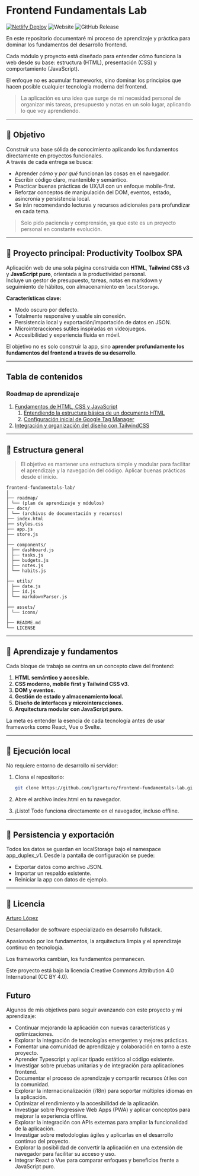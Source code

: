 # Frontend Fundamentals Lab

[![Netlify Deploy](https://img.shields.io/badge/Netlify-Deploy-%2300ad9f?logo=netlify)](https://task-manager.lgzarturo.com/) ![Website](https://img.shields.io/website?url=https%3A%2F%2Ftask-manager.lgzarturo.com%2F) ![GitHub Release](https://img.shields.io/github/v/release/lgzarturo/frontend-fundamentals-lab)

En este repositorio documentaré mi proceso de aprendizaje y práctica para dominar los fundamentos del desarrollo frontend.

Cada módulo y proyecto está diseñado para entender cómo funciona la web desde su base: estructura (HTML), presentación (CSS) y comportamiento (JavaScript).

El enfoque no es acumular frameworks, sino dominar los principios que hacen posible cualquier tecnología moderna del frontend.

> La aplicación es una idea que surge de mi necesidad personal de organizar mis tareas, presupuesto y notas en un solo lugar, aplicando lo que voy aprendiendo.

---

## 🚀 Objetivo

Construir una base sólida de conocimiento aplicando los fundamentos directamente en proyectos funcionales.  
A través de cada entrega se busca:

- Aprender *cómo* y *por qué* funcionan las cosas en el navegador.  
- Escribir código claro, mantenible y semántico.  
- Practicar buenas prácticas de UX/UI con un enfoque mobile-first.  
- Reforzar conceptos de manipulación del DOM, eventos, estado, asincronía y persistencia local.
- Se irán recomendando lecturas y recursos adicionales para profundizar en cada tema.

> Solo pido paciencia y comprensión, ya que este es un proyecto personal en constante evolución.

---

## 🧩 Proyecto principal: Productivity Toolbox SPA

Aplicación web de una sola página construida con **HTML**, **Tailwind CSS v3** y **JavaScript puro**, orientada a la productividad personal.  
Incluye un gestor de presupuesto, tareas, notas en markdown y seguimiento de hábitos, con almacenamiento en `localStorage`.

**Características clave:**

- Modo oscuro por defecto.  
- Totalmente responsive y usable sin conexión.  
- Persistencia local y exportación/importación de datos en JSON.  
- Microinteracciones sutiles inspiradas en videojuegos.  
- Accesibilidad y experiencia fluida en móvil.  

El objetivo no es solo construir la app, sino **aprender profundamente los fundamentos del frontend a través de su desarrollo**.

---

## Tabla de contenidos

### Roadmap de aprendizaje

1. [Fundamentos de HTML, CSS y JavaScript](/roadmap/fundaments-html-css-javascript.md)
   1. [Entendiendo la estructura básica de un documento HTML](/docs/index-documentacion.md)
   2. [Configuración inicial de Google Tag Manager](/docs/tag-manager.md)
2. [Integración y organización del diseño con TailwindCSS](/docs/tailwind-css.md)

---

## 📂 Estructura general

> El objetivo es mantener una estructura simple y modular para facilitar el aprendizaje y la navegación del código. Aplicar buenas prácticas desde el inicio.

```plaintext
frontend-fundamentals-lab/
│
├── roadmap/
│ └── (plan de aprendizaje y módulos)
├── docs/
│ └── (archivos de documentación y recursos)
├── index.html
├── styles.css
├── app.js
├── store.js
│
├── components/
│ ├── dashboard.js
│ ├── tasks.js
│ ├── budgets.js
│ ├── notes.js
│ └── habits.js
│
├── utils/
│ ├── date.js
│ ├── id.js
│ └── markdownParser.js
│
├── assets/
│ └── icons/
│
├── README.md
└── LICENSE
```

---

## 🧠 Aprendizaje y fundamentos

Cada bloque de trabajo se centra en un concepto clave del frontend:

1. **HTML semántico y accesible.**  
2. **CSS moderno, mobile first y Tailwind CSS v3.**  
3. **DOM y eventos.**  
4. **Gestión de estado y almacenamiento local.**  
5. **Diseño de interfaces y microinteracciones.**  
6. **Arquitectura modular con JavaScript puro.**

La meta es entender la esencia de cada tecnología antes de usar frameworks como React, Vue o Svelte.

---

## 🧪 Ejecución local

No requiere entorno de desarrollo ni servidor:

1. Clona el repositorio:  

   ```bash
   git clone https://github.com/lgzarturo/frontend-fundamentals-lab.git
    ```

2. Abre el archivo index.html en tu navegador.

3. ¡Listo! Todo funciona directamente en el navegador, incluso offline.

---

## 🔄 Persistencia y exportación

Todos los datos se guardan en localStorage bajo el namespace app_duplex_v1.
Desde la pantalla de configuración se puede:

- Exportar datos como archivo JSON.
- Importar un respaldo existente.
- Reiniciar la app con datos de ejemplo.

---

## 📄 Licencia

[Arturo López](mailto:lgzarturo@gmail.com)

Desarrollador de software especializado en desarrollo fullstack.

Apasionado por los fundamentos, la arquitectura limpia y el aprendizaje continuo en tecnología.

Los frameworks cambian, los fundamentos permanecen.

Este proyecto está bajo la licencia Creative Commons Attribution 4.0 International (CC BY 4.0).

## Futuro

Algunos de mis objetivos para seguir avanzando con este proyecto y mi aprendizaje:

- Continuar mejorando la aplicación con nuevas características y optimizaciones.
- Explorar la integración de tecnologías emergentes y mejores prácticas.
- Fomentar una comunidad de aprendizaje y colaboración en torno a este proyecto.
- Aprender Typescript y aplicar tipado estático al código existente.
- Investigar sobre pruebas unitarias y de integración para aplicaciones frontend.
- Documentar el proceso de aprendizaje y compartir recursos útiles con la comunidad.
- Explorar la internacionalización (i18n) para soportar múltiples idiomas en la aplicación.
- Optimizar el rendimiento y la accesibilidad de la aplicación.
- Investigar sobre Progressive Web Apps (PWA) y aplicar conceptos para mejorar la experiencia offline.
- Explorar la integración con APIs externas para ampliar la funcionalidad de la aplicación.
- Investigar sobre metodologías ágiles y aplicarlas en el desarrollo continuo del proyecto.
- Explorar la posibilidad de convertir la aplicación en una extensión de navegador para facilitar su acceso y uso.
- Integrar React o Vue para comparar enfoques y beneficios frente a JavaScript puro.
